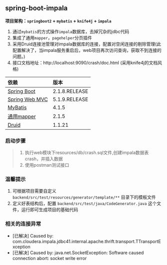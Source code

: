 ## spring-boot-impala
**项目架构：`springboot2` + `mybatis` + `knife4j` + `impala`**

1. 通过`mybatis`的方式操作`impala`数据库，去掉冗杂的jdbc代码
2. 集成了通用`mapper`，`pagehelper`分页插件
2. 采用Druid连接池管理对impala数据库的连接，配置对空闲连接的剔除管理(此配置解决了，当impala服务重启后，web项目再次访问查询，获取不到连接的问题。)
2. 接口文档地址：http://localhost:9090/crash/doc.html (采用knife4j的文档风格)

|依赖            |版本         |
|:------------- |:------------|
|[Spring Boot](http://mvnrepository.com/artifact/org.springframework.boot/spring-boot)    |2.1.8.RELEASE|
|[Spring Web MVC](http://mvnrepository.com/artifact/org.springframework/spring-webmvc)     |5.1.9.RELEASE|
|[MyBatis](http://mvnrepository.com/artifact/org.mybatis/mybatis)        |4.1.5|
|[通用mapper](https://mvnrepository.com/artifact/tk.mybatis/mapper-spring-boot-starter)      |2.1.5|
|[Druid](http://mvnrepository.com/artifact/com.alibaba/druid-spring-boot-starter)          |1.1.21|

### 启动步骤
> 1. 执行web模块下resources/db/crash.sql文件,创建impala数据表crash，并插入数据
> 2. 使用postman测试接口 

### 温馨提示
1. 可根据项目需要自定义 `backend/src/test/resources/generator/template/**` 目录下的模板文件
2. 定义好表结构后，配置 `backend/src/test/java/CodeGenerator.java` 这个文件，运行即可生成项目的基础代码

### 相关的连接异常
- [已解决] Caused by: com.cloudera.impala.jdbc41.internal.apache.thrift.transport.TTransportException
- [已解决] Caused by: java.net.SocketException: Software caused connection abort: socket write error

